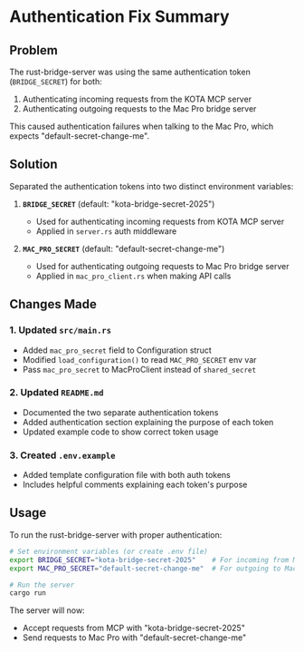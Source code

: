 # Authentication Fix Summary

## Problem
The rust-bridge-server was using the same authentication token (`BRIDGE_SECRET`) for both:
1. Authenticating incoming requests from the KOTA MCP server
2. Authenticating outgoing requests to the Mac Pro bridge server

This caused authentication failures when talking to the Mac Pro, which expects "default-secret-change-me".

## Solution
Separated the authentication tokens into two distinct environment variables:

1. **`BRIDGE_SECRET`** (default: "kota-bridge-secret-2025")
   - Used for authenticating incoming requests from KOTA MCP server
   - Applied in `server.rs` auth middleware

2. **`MAC_PRO_SECRET`** (default: "default-secret-change-me")
   - Used for authenticating outgoing requests to Mac Pro bridge server
   - Applied in `mac_pro_client.rs` when making API calls

## Changes Made

### 1. Updated `src/main.rs`
- Added `mac_pro_secret` field to Configuration struct
- Modified `load_configuration()` to read `MAC_PRO_SECRET` env var
- Pass `mac_pro_secret` to MacProClient instead of `shared_secret`

### 2. Updated `README.md`
- Documented the two separate authentication tokens
- Added authentication section explaining the purpose of each token
- Updated example code to show correct token usage

### 3. Created `.env.example`
- Added template configuration file with both auth tokens
- Includes helpful comments explaining each token's purpose

## Usage

To run the rust-bridge-server with proper authentication:

```bash
# Set environment variables (or create .env file)
export BRIDGE_SECRET="kota-bridge-secret-2025"    # For incoming from MCP
export MAC_PRO_SECRET="default-secret-change-me"  # For outgoing to Mac Pro

# Run the server
cargo run
```

The server will now:
- Accept requests from MCP with "kota-bridge-secret-2025"
- Send requests to Mac Pro with "default-secret-change-me"